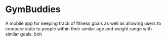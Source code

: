 # GymBuddies
A mobile app for keeping track of fitness goals as well as allowing users to compare stats to 
people within their similar age and weight range with similar goals.
bnh